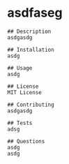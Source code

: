 
# asdfaseg

    ## Description
    asdgasdg

    ## Installation
    asdg

    ## Usage
    asdg

    ## License
    MIT License

    ## Contributing
    asdgasdg

    ## Tests
    adsg

    ## Questions
    asdg
    asdg
    